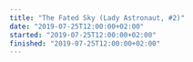 ```yaml
---
title: "The Fated Sky (Lady Astronaut, #2)"
date: "2019-07-25T12:00:00+02:00"
started: "2019-07-25T12:00:00+02:00"
finished: "2019-07-25T12:00:00+02:00"
---
```

